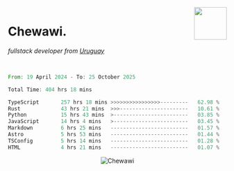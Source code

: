 <img align="right" width="75px" src="https://cdn.discordapp.com/emojis/951914063808565309.webp?name=rivowo" />

# Chewawi.
*fullstack developer from [Uruguay](https://es.wikipedia.org/wiki/Uruguay )*


<br/>

<!--<p align="center"><a href="https://discord.com/users/852970774067544165" target="_blank" rel="noopener"><img width=600 src="https://lanyard.cnrad.dev/api/852970774067544165" alt="Chewawi"></a><p/> -->

<!--<p align="center">&nbsp;<img align="center" src="https://github-readme-stats.vercel.app/api?username=chewawi&show_icons=true&locale=en" alt="noraa08" /></p> -->

<!--START_SECTION:waka-->

```rust
From: 19 April 2024 - To: 25 October 2025

Total Time: 404 hrs 18 mins

TypeScript       257 hrs 18 mins >>>>>>>>>>>>>>>>---------   62.98 %
Rust             43 hrs 21 mins  >>>----------------------   10.61 %
Python           15 hrs 43 mins  >------------------------   03.85 %
JavaScript       14 hrs 4 mins   >------------------------   03.45 %
Markdown         6 hrs 25 mins   -------------------------   01.57 %
Astro            5 hrs 53 mins   -------------------------   01.44 %
TSConfig         5 hrs 14 mins   -------------------------   01.28 %
HTML             4 hrs 21 mins   -------------------------   01.07 %
```

<!--END_SECTION:waka-->

<p align="center"> <img src="https://komarev.com/ghpvc/?username=Chewawi&label=Profile%20views&color=0e75b6&style=flat" alt="Chewawi" /> </p>
